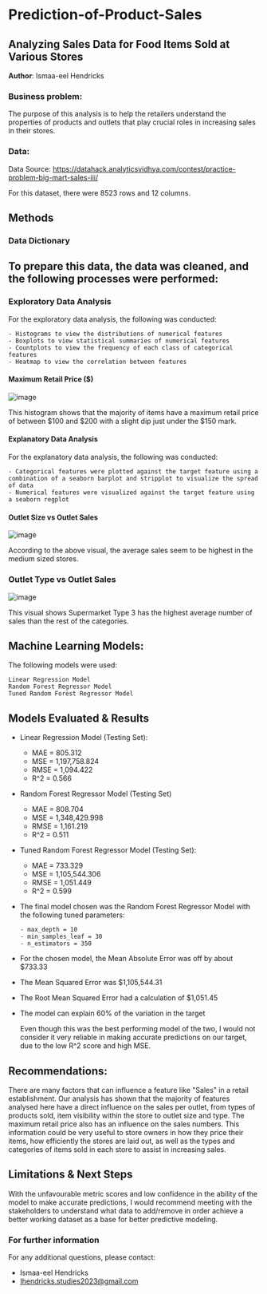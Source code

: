 # Prediction-of-Product-Sales
## Analyzing Sales Data for Food Items Sold at Various Stores

**Author**: Ismaa-eel Hendricks

### Business problem:

The purpose of this analysis is to help the retailers understand the properties of products and outlets that play crucial roles in increasing sales in their stores.


### Data:
Data Source: https://datahack.analyticsvidhya.com/contest/practice-problem-big-mart-sales-iii/

For this dataset, there were 8523 rows and 12 columns.

## Methods
### Data Dictionary



## To prepare this data, the data was cleaned, and the following processes were performed:

### Exploratory Data Analysis
For the exploratory data analysis, the following was conducted:

    - Histograms to view the distributions of numerical features
    - Boxplots to view statistical summaries of numerical features
    - Countplots to view the frequency of each class of categorical features
    - Heatmap to view the correlation between features

#### Maximum Retail Price ($)
![image](https://github.com/FiyonaK/Prediction-of-Product-Sales/assets/138833676/e434c63f-cf63-4bfe-ab70-b68bf5c63f4c)

This histogram shows that the majority of items have a maximum retail price of between $100 and $200 with a slight dip just under the $150 mark.

#### Explanatory Data Analysis
For the explanatory data analysis, the following was conducted:

    - Categorical features were plotted against the target feature using a combination of a seaborn barplot and stripplot to visualize the spread of data
    - Numerical features were visualized against the target feature using a seaborn regplot

#### Outlet Size vs Outlet Sales
![image](https://github.com/FiyonaK/Prediction-of-Product-Sales/assets/138833676/16a1bb76-4adf-4d79-9c06-2e158bcdb2b3)

According to the above visual, the average sales seem to be highest in the medium sized stores.

### Outlet Type vs Outlet Sales
![image](https://github.com/FiyonaK/Prediction-of-Product-Sales/assets/138833676/c56b0090-a9db-4ffb-b17d-b21b61f501a6)

This visual shows Supermarket Type 3 has the highest average number of sales than the rest of the categories.


## Machine Learning Models:

The following models were used:

    Linear Regression Model
    Random Forest Regressor Model
    Tuned Random Forest Regressor Model

## Models Evaluated & Results

- Linear Regression Model (Testing Set):
    - MAE = 805.312
    - MSE = 1,197,758.824
    - RMSE = 1,094.422
    - R^2 = 0.566
 - Random Forest Regressor Model (Testing Set)
    - MAE = 808.704
    - MSE = 1,348,429.998
    - RMSE = 1,161.219
    - R^2 = 0.511 
 - Tuned Random Forest Regressor Model (Testing Set):
    - MAE = 733.329
    - MSE = 1,105,544.306
    - RMSE = 1,051.449
    - R^2 = 0.599

 - The final model chosen was the Random Forest Regressor Model with the following tuned parameters:
   
       - max_depth = 10
       - min_samples_leaf = 30
       - n_estimators = 350
  - For the chosen model, the Mean Absolute Error was off by about $733.33
  - The Mean Squared Error was $1,105,544.31
  - The Root Mean Squared Error had a calculation of $1,051.45
  - The model can explain 60% of the variation in the target

    Even though this was the best performing model of the two, I would not consider it very reliable in making accurate predictions on our target, due to the low R^2 score and high MSE.

## Recommendations:

There are many factors that can influence a feature like "Sales" in a retail establishment.
Our analysis has shown that the majority of features analysed here have a direct influence on the sales per outlet, from types of products sold, item visibility within the store to outlet size and type. The maximum retail price also has an influence on the sales numbers.
This information could be very useful to store owners in how they price their items, how efficiently the stores are laid out, as well as the types and categories of items sold in each store to assist in increasing sales.


## Limitations & Next Steps

With the unfavourable metric scores and low confidence in the ability of the model to make accurate predictions, I would recommend meeting with the stakeholders to understand what data to add/remove in order achieve a better working dataset as a base for better predictive modeling.


### For further information


For any additional questions, please contact:
  - Ismaa-eel Hendricks
  - Ihendricks.studies2023@gmail.com
